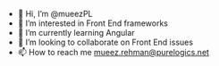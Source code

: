 - 👋 Hi, I’m @mueezPL
- 👀 I’m interested in Front End frameworks
- 🌱 I’m currently learning Angular
- 💞️ I’m looking to collaborate on Front End issues
- 📫 How to reach me mueez.rehman@purelogics.net

<!---
mueezPL/mueezPL is a ✨ special ✨ repository because its `README.md` (this file) appears on your GitHub profile.
You can click the Preview link to take a look at your changes.
--->
